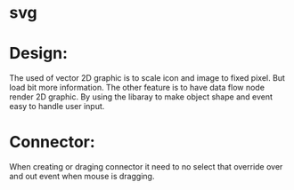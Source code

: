 # svg

# Design:
 The used of vector 2D graphic is to scale icon and image to fixed pixel. But load bit more information. The other feature is to have data flow node render 2D graphic. By using the libaray to make object shape and event easy to handle user input.

# Connector:
 When creating or draging connector it need to no select that override over and out event when mouse is dragging.